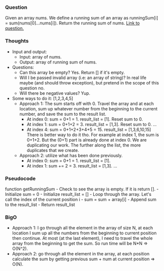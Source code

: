 ### Question
Given an array nums. We define a running sum of an array as runningSum[i] = sum(nums[0]…nums[i]).
Return the running sum of nums.
[Link to question.](https://leetcode.com/problems/running-sum-of-1d-array/?envType=study-plan&id=level-1)

### Thoughts
- Input and output:
    - Input: array of nums.
    - Output: array of running sum of nums.
- Questions:
    - Can this array be empty? Yes. Return [] if it's empty.
    - Will I be passed invalid array (i.e: an array of string)? In real life maybe (and should throw exception), but pretend in the scope of this question no.
    - Will there be negative values? Yup.
- Some ways to do it: [1,2,3,4,5]
    - Approach 1: The sum starts off with 0. Travel the array and at each location, sum up whatever number from the beginning to the current number, and save the sum to the result list.
        - At index 0: sum = 0+1 = 1. result_list = [1]. Reset sum to 0.
        - At index 1: sum = 0+1+2 = 3. result_list = [1,3]. Reset sum to 0.
        ...
        - At index 4: sum = 0+1+2+3+4+5 = 15. result_list = [1,3,6,10,15]
        There is better way to do it tho. For example at index 1, the sum is 0+1+2. But the (0+1) part is already done at index 0. We are duplicating our work. The further along the list, the more duplicates that we create.
    - Approach 2: utilize what has been done previously.
        - At index 0: sum = 0+1 = 1. result_list = [1].
        - At index 1: sum += 2 = 3. result_list = [1,3].
        ...   

### Pseudocode
function getRunningSum
    - Check to see the array is empty. If it is return [].
    - Initialize sum = 0
    - Initialize result_list = []
    - Loop through the array. Let's call the index of the current position i
        - sum = sum + array[i]
        - Append sum to the result_list
    - Return result_list

### BigO
- Approach 1: I go through all the element in the array of size N, at each location I sum up all the numbers from the beginning to current position then continue. At most (at the last element), I need to travel the whole array from the beginning to get the sum. So run time will be N*N => O(N^2).
- Approach 2: go through all the element in the array, at each position calculate the sum by getting previous sum + num at current position => O(N).
